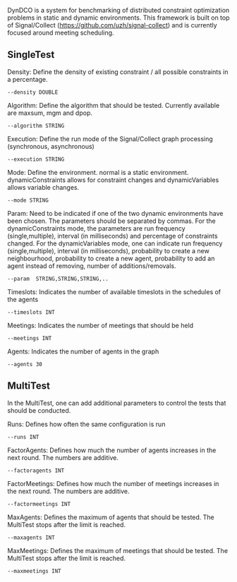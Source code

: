 DynDCO is a system for benchmarking of distributed constraint optimization problems in static and dynamic environments. This framework is built on top of Signal/Collect (https://github.com/uzh/signal-collect) and is currently focused around meeting scheduling.

SingleTest
--------------------------
Density: Define the density of existing constraint / all possible constraints in a percentage.

`--density DOUBLE`

Algorithm: Define the algorithm that should be tested. Currently available are maxsum, mgm and dpop.

`--algorithm STRING`

Execution: Define the run mode of the Signal/Collect graph processing (synchronous, asynchronous)

`--execution STRING`

Mode: Define the environment. normal is a static environment. dynamicConstraints allows for constraint changes and dynamicVariables allows variable changes.

`--mode STRING`

Param: Need to be indicated if one of the two dynamic environments have been chosen. The parameters should be separated by commas. For the dynamicConstraints mode, the parameters are run frequency (single,multiple), interval (in milliseconds) and percentage of constraints changed. For the dynamicVariables mode, one can indicate run frequency (single,multiple), interval (in milliseconds), probability to create a new neighbourhood, probability to create a new agent, probability to add an agent instead of removing, number of additions/removals.

`--param  STRING,STRING,STRING,..`

Timeslots: Indicates the number of available timeslots in the schedules of the agents

`--timeslots INT`

Meetings: Indicates the number of meetings that should be held

`--meetings INT`

Agents: Indicates the number of agents in the graph

`--agents 30`


MultiTest
-------------------------
In the MultiTest, one can add additional parameters to control the tests that should be conducted.

Runs: Defines how often the same configuration is run

`--runs INT`

FactorAgents: Defines how much the number of agents increases in the next round. The numbers are additive.

`--factoragents INT`

FactorMeetings: Defines how much the number of meetings increases in the next round. The numbers are additive.

`--factormeetings INT`

MaxAgents: Defines the maximum of agents that should be tested. The MultiTest stops after the limit is reached.

`--maxagents INT`

MaxMeetings: Defines the maximum of meetings that should be tested. The MultiTest stops after the limit is reached.

`--maxmeetings INT`


